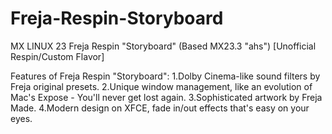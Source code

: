# Freja-Respin-Storyboard
MX LINUX 23 Freja Respin "Storyboard" (Based MX23.3 "ahs") [Unofficial Respin/Custom Flavor]

Features of Freja Respin "Storyboard":
1.Dolby Cinema-like sound filters by Freja original presets.
2.Unique window management, like an evolution of Mac's Expose - You'll never get lost again.
3.Sophisticated artwork by Freja Made.
4.Modern design on XFCE, fade in/out effects that's easy on your eyes.
